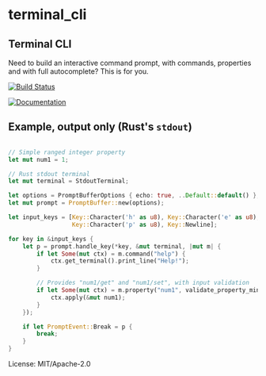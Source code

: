 # terminal_cli

## Terminal CLI

Need to build an interactive command prompt, with commands, properties and with full autocomplete? This is for you.

[![Build Status](https://travis-ci.org/hashmismatch/terminal_cli.rs.svg?branch=master)](https://travis-ci.org/hashmismatch/terminal_cli.rs)

[![Documentation](https://docs.rs/terminal_cli/badge.svg)](https://docs.rs/terminal_cli)


## Example, output only (Rust's ```stdout```)

```rust

// Simple ranged integer property
let mut num1 = 1;

// Rust stdout terminal
let mut terminal = StdoutTerminal;

let options = PromptBufferOptions { echo: true, ..Default::default() };
let mut prompt = PromptBuffer::new(options);

let input_keys = [Key::Character('h' as u8), Key::Character('e' as u8), Key::Character('l' as u8),
                  Key::Character('p' as u8), Key::Newline];

for key in &input_keys {
    let p = prompt.handle_key(*key, &mut terminal, |mut m| {
        if let Some(mut ctx) = m.command("help") {
            ctx.get_terminal().print_line("Help!");
        }

        // Provides "num1/get" and "num1/set", with input validation
        if let Some(mut ctx) = m.property("num1", validate_property_min_max(1, 100)) {
            ctx.apply(&mut num1);
        }
    });

    if let PromptEvent::Break = p {
        break;
    }
}
```

License: MIT/Apache-2.0
